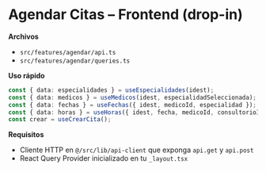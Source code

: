 # Agendar Citas – Frontend (drop-in)
**Archivos**
- `src/features/agendar/api.ts`
- `src/features/agendar/queries.ts`

**Uso rápido**
```ts
const { data: especialidades } = useEspecialidades(idest);
const { data: medicos } = useMedicos(idest, especialidadSeleccionada);
const { data: fechas } = useFechas({ idest, medicoId, especialidad });
const { data: horas } = useHoras({ idest, fecha, medicoId, consultorioId, especialidad });
const crear = useCrearCita();
```

**Requisitos**
- Cliente HTTP en `@/src/lib/api-client` que exponga `api.get` y `api.post`
- React Query Provider inicializado en tu `_layout.tsx`
